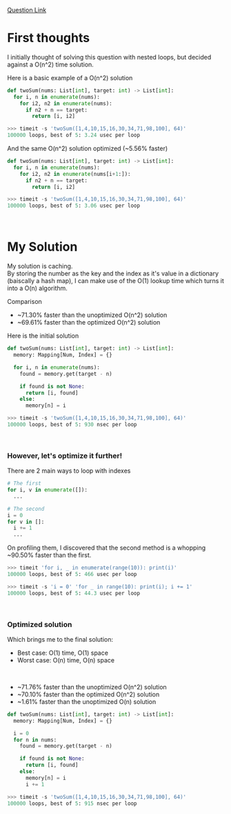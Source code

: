 [Question Link](https://leetcode.com/problems/two-sum/)

# First thoughts

I initially thought of solving this question with nested loops, but decided against a O(n^2) time solution.

Here is a basic example of a O(n^2) solution
```py
def twoSum(nums: List[int], target: int) -> List[int]:
  for i, n in enumerate(nums):
    for i2, n2 in enumerate(nums):
      if n2 + n == target:
        return [i, i2]

>>> timeit -s 'twoSum([1,4,10,15,16,30,34,71,98,100], 64)'
100000 loops, best of 5: 3.24 usec per loop
```

And the same O(n^2) solution optimized (~5.56% faster)
```py
def twoSum(nums: List[int], target: int) -> List[int]:
  for i, n in enumerate(nums):
    for i2, n2 in enumerate(nums[i+1:]):
      if n2 + n == target:
        return [i, i2]

>>> timeit -s 'twoSum([1,4,10,15,16,30,34,71,98,100], 64)'
100000 loops, best of 5: 3.06 usec per loop
```

<br />


# My Solution

My solution is caching.<br />
By storing the number as the key and the index as it's value in a dictionary (baiscally a hash map), I can make use of the O(1) lookup time which turns it into a O(n) algorithm.

Comparison
* ~71.30% faster than the unoptimized O(n^2) solution
* ~69.61% faster than the optimized O(n^2) solution

Here is the initial solution
```py
def twoSum(nums: List[int], target: int) -> List[int]:
  memory: Mapping[Num, Index] = {}

  for i, n in enumerate(nums):
    found = memory.get(target - n)

    if found is not None:
      return [i, found]
    else:
      memory[n] = i

>>> timeit -s 'twoSum([1,4,10,15,16,30,34,71,98,100], 64)'
100000 loops, best of 5: 930 nsec per loop
```

<br />

### However, let's optimize it further!

There are 2 main ways to loop with indexes
```py
# The first
for i, v in enumerate([]):
  ...

# The second
i = 0
for v in []:
  i += 1
  ...
```

On profiling them, I discovered that the second method is a whopping ~90.50% faster than the first.
```py
>>> timeit 'for i, _ in enumerate(range(10)): print(i)'
100000 loops, best of 5: 466 usec per loop

>>> timeit -s 'i = 0' 'for _ in range(10): print(i); i += 1'
100000 loops, best of 5: 44.3 usec per loop
```

<br />


### Optimized solution

Which brings me to the final solution:
* Best case: O(1) time, O(1) space
* Worst case: O(n) time, O(n) space

<br />

* ~71.76% faster than the unoptimized O(n^2) solution
* ~70.10% faster than the optimized O(n^2) solution
* ~1.61% faster than the unoptimized O(n) solution

```py
def twoSum(nums: List[int], target: int) -> List[int]:
  memory: Mapping[Num, Index] = {}

  i = 0
  for n in nums:
    found = memory.get(target - n)

    if found is not None:
      return [i, found]
    else:
      memory[n] = i
      i += 1

>>> timeit -s 'twoSum([1,4,10,15,16,30,34,71,98,100], 64)'
100000 loops, best of 5: 915 nsec per loop
```